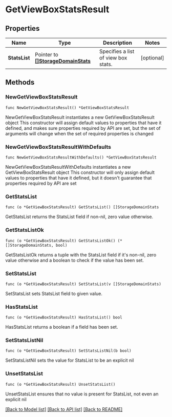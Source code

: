 # GetViewBoxStatsResult

## Properties

Name | Type | Description | Notes
------------ | ------------- | ------------- | -------------
**StatsList** | Pointer to [**[]StorageDomainStats**](StorageDomainStats.md) | Specifies a list of view box stats. | [optional] 

## Methods

### NewGetViewBoxStatsResult

`func NewGetViewBoxStatsResult() *GetViewBoxStatsResult`

NewGetViewBoxStatsResult instantiates a new GetViewBoxStatsResult object
This constructor will assign default values to properties that have it defined,
and makes sure properties required by API are set, but the set of arguments
will change when the set of required properties is changed

### NewGetViewBoxStatsResultWithDefaults

`func NewGetViewBoxStatsResultWithDefaults() *GetViewBoxStatsResult`

NewGetViewBoxStatsResultWithDefaults instantiates a new GetViewBoxStatsResult object
This constructor will only assign default values to properties that have it defined,
but it doesn't guarantee that properties required by API are set

### GetStatsList

`func (o *GetViewBoxStatsResult) GetStatsList() []StorageDomainStats`

GetStatsList returns the StatsList field if non-nil, zero value otherwise.

### GetStatsListOk

`func (o *GetViewBoxStatsResult) GetStatsListOk() (*[]StorageDomainStats, bool)`

GetStatsListOk returns a tuple with the StatsList field if it's non-nil, zero value otherwise
and a boolean to check if the value has been set.

### SetStatsList

`func (o *GetViewBoxStatsResult) SetStatsList(v []StorageDomainStats)`

SetStatsList sets StatsList field to given value.

### HasStatsList

`func (o *GetViewBoxStatsResult) HasStatsList() bool`

HasStatsList returns a boolean if a field has been set.

### SetStatsListNil

`func (o *GetViewBoxStatsResult) SetStatsListNil(b bool)`

 SetStatsListNil sets the value for StatsList to be an explicit nil

### UnsetStatsList
`func (o *GetViewBoxStatsResult) UnsetStatsList()`

UnsetStatsList ensures that no value is present for StatsList, not even an explicit nil

[[Back to Model list]](../README.md#documentation-for-models) [[Back to API list]](../README.md#documentation-for-api-endpoints) [[Back to README]](../README.md)


